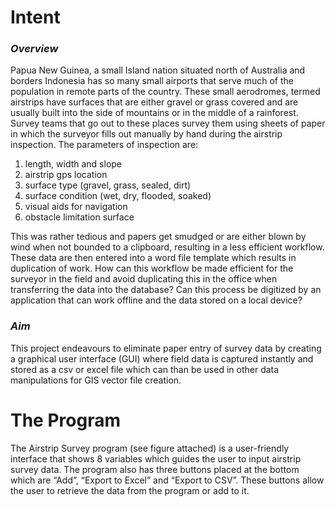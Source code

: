 # Intent

### *Overview*
Papua New Guinea, a small Island nation situated north of Australia and borders Indonesia has so many small airports that serve much of the population in remote parts of the country. These small aerodromes, termed airstrips have surfaces that are either gravel or grass covered and are usually built into the side of mountains or in the middle of a rainforest. Survey teams that go out to these places survey them using sheets of paper in which the surveyor fills out manually by hand during the airstrip inspection. The parameters of inspection are:
1.	length, width and slope
2.	airstrip gps location
3.	surface type (gravel, grass, sealed, dirt)
4.	surface condition (wet, dry, flooded, soaked)
5.	visual aids for navigation
6.	obstacle limitation surface

This was rather tedious and papers get smudged or are either blown by wind when not bounded to a clipboard, resulting in a less efficient workflow. These data are then entered into a word file template which results in duplication of work. How can this workflow be made efficient for the surveyor in the field and avoid duplicating this in the office when transferring the data into the database? Can this process be digitized by an application that can work offline and the data stored on a local device?

### *Aim*
This project endeavours to eliminate paper entry of survey data by creating a graphical user interface (GUI) where field data is captured instantly and stored as a csv or excel file which can than be used in other data manipulations for GIS vector file creation.

# The Program
The Airstrip Survey program (see figure attached) is a user-friendly interface that shows 8 variables which guides the user to input airstrip survey data. The program also has three buttons placed at the bottom which are “Add”, “Export to Excel” and “Export to CSV”.  These buttons allow the user to retrieve the data from the program or add to it.

